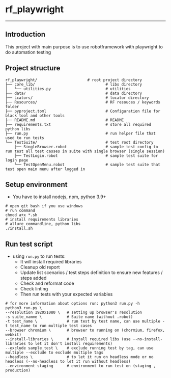 # rf_playwright
---
## Introduction
This project with main purpose is to use robotframework with playwright to do automation testing

## Project structure
```
rf_playwright/                      # root project directory
├── core_lib/                               # libs directory
│   └── utilities.py                        # utilities
├── data/                                   # data directory
├── Lcators/                                # locator directory
├── Resources/                              # RF resouces / keywords folder
├── pyproject.toml                          # Configuration file for black tool and other tools
├── README.md                               # README
├── requirements.txt                        # store all required python libs
├── run.py                                  # run helper file that used to run tests
└── TestSuite/                              # test root directory
    ├── SingleBrowser.robot                 # sample test config to run test all test casses in suite with single browser (single session)
    ├── TestLogin.robot                     # sample test suite for login page
    └── TestOpenMenu.robot                  # sample test suite that test open main menu after logged in
```

## Setup environment
- You have to install nodejs, npm, python 3.9+ 
```shell
# open git bash if you use windows
# run command
chmod a+x *.sh
# install requirements libraries
# allure commandline, python libs
./install.sh
```

## Run test script
- using `run.py` to run tests:
    + It will install required libraries
    + Cleanup old report
    + Update list scenarios / test steps definition to ensure new features / steps added
    + Check and reformat code
    + Check linting
    + Then run tests with your expected variables
```shell
# for more information about options run: python3 run.py -h
python3 run.py \
--resolution 1920x1080 \   # setting up browser's resolution
-s suite_namme \           # Suite name (without .robot)
-t test_name \             # run test by test name, can use multiple -t test_name to run multiple test cases
--browser chromium \       # browser to running on (chormium, firefox, webkit)
--install-libraries \      # install required libs (use --no-install-libraries to let it don't install requirements)
--exclude sample_test \    # exclude running test by tag, can use multiple --exclude to exclude multiple tags
--headless \               # to let it run on headless mode or no headless (--no-headless to let it run without headless)
--environment staging      # environment to run test on (staging , production)
```